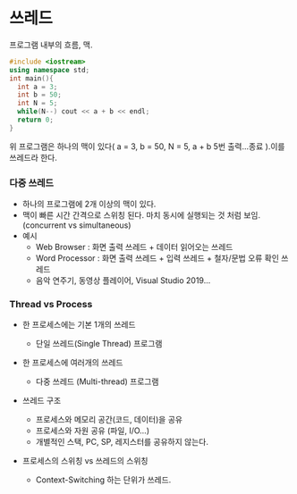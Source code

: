 # 쓰레드

프로그램 내부의 흐름, 맥.

```C++
#include <iostream>
using namespace std;
int main(){
  int a = 3;
  int b = 50;
  int N = 5;
  while(N--) cout << a + b << endl;
  return 0;
}
```
위 프로그램은 하나의 맥이 있다( a = 3, b = 50, N = 5, a + b 5번 출력...종료 ).이를 쓰레드라 한다.


### 다중 쓰레드
- 하나의 프로그램에 2개 이상의 맥이 있다.
- 맥이 빠른 시간 간격으로 스위칭 된다. 마치 동시에 실행되는 것 처럼 보임. (concurrent vs simultaneous)
- 예시
  - Web Browser : 화면 출력 쓰레드 + 데이터 읽어오는 쓰레드
  - Word Processor : 화면 출력 쓰레드 + 입력 쓰레드 + 철자/문법 오류 확인 쓰레드
  - 음악 연주기, 동영상 플레이어, Visual Studio 2019...

### Thread vs Process
- 한 프로세스에는 기본 1개의 쓰레드
  - 단일 쓰레드(Single Thread) 프로그램
  
- 한 프로세스에 여러개의 쓰레드
  - 다중 쓰레드 (Multi-thread) 프로그램
  
- 쓰레드 구조
  - 프로세스와 메모리 공간(코드, 데이터)을 공유
  - 프로세스와 자원 공유 (파일, I/O...)
  - 개별적인 스택, PC, SP, 레지스터를 공유하지 않는다.
  
  
- 프로세스의 스위칭 vs 쓰레드의 스위칭
  - Context-Switching 하는 단위가 쓰레드.

